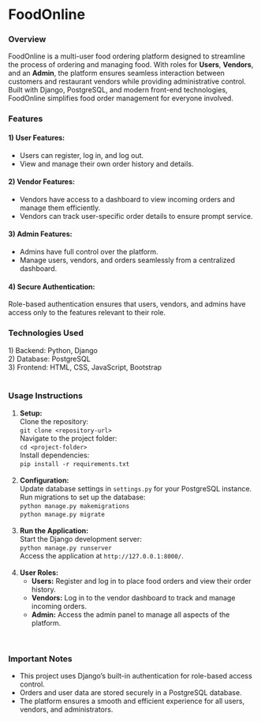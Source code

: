 <h1>FoodOnline</h1>

<h3>Overview</h3>
FoodOnline is a multi-user food ordering platform designed to streamline the process of ordering and managing food. With roles for <b>Users</b>, <b>Vendors</b>, and an <b>Admin</b>, the platform ensures seamless interaction between customers and restaurant vendors while providing administrative control. Built with Django, PostgreSQL, and modern front-end technologies, FoodOnline simplifies food order management for everyone involved.

<br>

<h3>Features</h3>
<h4>1) User Features:</h4>
<ul>
    <li>Users can register, log in, and log out.</li>
    <li>View and manage their own order history and details.</li>
</ul>

<h4>2) Vendor Features:</h4>
<ul>
    <li>Vendors have access to a dashboard to view incoming orders and manage them efficiently.</li>
    <li>Vendors can track user-specific order details to ensure prompt service.</li>
</ul>

<h4>3) Admin Features:</h4>
<ul>
    <li>Admins have full control over the platform.</li>
    <li>Manage users, vendors, and orders seamlessly from a centralized dashboard.</li>
</ul>

<h4>4) Secure Authentication:</h4>
Role-based authentication ensures that users, vendors, and admins have access only to the features relevant to their role.

<br>

<h3>Technologies Used</h3>
1) Backend: Python, Django<br>
2) Database: PostgreSQL<br>
3) Frontend: HTML, CSS, JavaScript, Bootstrap<br>

<br>

<h3>Usage Instructions</h3>
<ol>
    <li>
        <b>Setup:</b><br>
        Clone the repository:<br>
        <code>git clone &lt;repository-url&gt;</code><br>
        Navigate to the project folder:<br>
        <code>cd &lt;project-folder&gt;</code><br>
        Install dependencies:<br>
        <code>pip install -r requirements.txt</code>
    </li>
    <br>
    <li>
        <b>Configuration:</b><br>
        Update database settings in <code>settings.py</code> for your PostgreSQL instance.<br>
        Run migrations to set up the database:<br>
        <code>python manage.py makemigrations</code><br>
        <code>python manage.py migrate</code>
    </li>
    <br>
    <li>
        <b>Run the Application:</b><br>
        Start the Django development server:<br>
        <code>python manage.py runserver</code><br>
        Access the application at <code>http://127.0.0.1:8000/</code>.
    </li>
    <br>
    <li>
        <b>User Roles:</b><br>
        <ul>
            <li><b>Users:</b> Register and log in to place food orders and view their order history.</li>
            <li><b>Vendors:</b> Log in to the vendor dashboard to track and manage incoming orders.</li>
            <li><b>Admin:</b> Access the admin panel to manage all aspects of the platform.</li>
        </ul>
    </li>
</ol>

<br>

<h3>Important Notes</h3>
<ul>
    <li>This project uses Django’s built-in authentication for role-based access control.</li>
    <li>Orders and user data are stored securely in a PostgreSQL database.</li>
    <li>The platform ensures a smooth and efficient experience for all users, vendors, and administrators.</li>
</ul>
